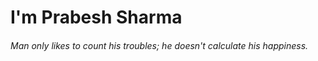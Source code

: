 # I'm Prabesh Sharma
###### Man only likes to count his troubles; he doesn't calculate his happiness.




